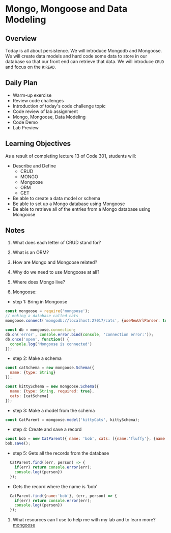 # Mongo, Mongoose and Data Modeling

## Overview

Today is all about persistence. We will introduce Mongodb and Mongoose. We will create data models and hard code some data to store in our database so that our front end can retrieve that data. We will introduce `CRUD` and focus on the `R`:`READ`.

## Daily Plan

- Warm-up exercise
- Review code challenges
- Introduction of today's code challenge topic
- Code review of lab assignment
- Mongo, Mongoose, Data Modeling
- Code Demo
- Lab Preview

## Learning Objectives

As a result of completing lecture 13 of Code 301, students will:

- Describe and Define 
  - CRUD
  - MONGO
  - Mongoose
  - ORM
  - GET
- Be able to create a data model or schema
- Be able to set up a Mongo database using Mongoose
- Be able to retrieve all of the entries from a Mongo database using Mongoose

## Notes

1. What does each letter of CRUD stand for? 



1. What is an ORM?



1. How are Mongo and Mongoose related?



1. Why do we need to use Mongoose at all? 



1. Where does Mongo live? 



1. Mongoose: 
  - step 1: Bring in Mongoose
  ```javaScript
  const mongoose = require('mongoose');
  // making a database called cats
  mongoose.connect('mongodb://localhost:27017/cats', {useNewUrlParser: true, useUnifiedTopology: true});

  const db = mongoose.connection;
  db.on('error', console.error.bind(console, 'connection error:'));
  db.once('open', function() {
    console.log('Mongoose is connected')
  });
  ```

- step 2: Make a schema
```javaScript
const catSchema = new mongoose.Schema({
  name: {type: String}
});

const kittySchema = new mongoose.Schema({
  name: {type: String, required: true},
  cats: [catSchema]
});
```
- step 3: Make a model from the schema
```javaScript
const CatParent = mongoose.model('kittyCats', kittySchema);
```

- step 4: Create and save a record
```javaScript
const bob = new CatParent({ name: 'bob', cats: [{name:'fluffy'}, {name:'joe'}]});
bob.save();
```

- step 5: Gets all the records from the database
```javaScript
  CatParent.find((err, person) => {
    if(err) return console.error(err);
    console.log({person})
  });
```

- Gets the record where the name is 'bob'
```javaScript
  CatParent.find({name:'bob'}, (err, person) => {
    if(err) return console.error(err);
    console.log({person})
  });
```

1. What resources can I use to help me with my lab and to learn more?
[mongoose](https://mongoosejs.com/docs/)